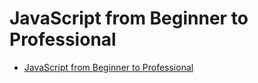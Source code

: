 # JavaScript from Beginner to Professional

- [JavaScript from Beginner to Professional](https://www.amazon.com/JavaScript-Beginner-Professional-building-interactive/dp/1800562527/ref=sr_1_4)
